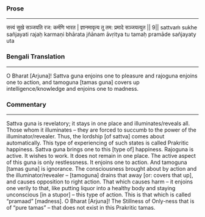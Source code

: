 ### Prose 
 --- 
सत्त्वं सुखे सञ्जयति रज: कर्मणि भारत |
ज्ञानमावृत्य तु तम: प्रमादे सञ्जयत्युत || 9||
sattvaṁ sukhe sañjayati rajaḥ karmaṇi bhārata
jñānam āvṛitya tu tamaḥ pramāde sañjayaty uta

### Bengali Translation 
 --- 
O Bharat [Arjuna]! Sattva guna enjoins one to pleasure and rajoguna enjoins one to action, and tamoguna [tamas guna] covers up intelligence/knowledge and enjoins one to madness.

### Commentary 
 --- 
Sattva guna is revelatory; it stays in one place and illuminates/reveals all. Those whom it illuminates – they are forced to succumb to the power of the illuminator/revealer. Thus, the lordship [of sattva] comes about automatically. This type of experiencing of such states is called Prakritic happiness. Sattva guna brings one to this [type of] happiness. Rajoguna is active. It wishes to work. It does not remain in one place. The active aspect of this guna is only restlessness. It enjoins one to action. And tamoguna [tamas guna] is ignorance. The consciousness brought about by action and the illuminator/revealer – [tamoguna] drains that away [or: covers that up], and causes opposition to right action. That which causes harm – it enjoins one verily to that, like putting liquor into a healthy body and staying unconscious [in a stupor] – this type of action. This is that which is called “pramaad” [madness]. O Bharat [Arjuna]! The Stillness of Only-ness that is of “pure tamas” – that does not exist in this Prakritic tamas.